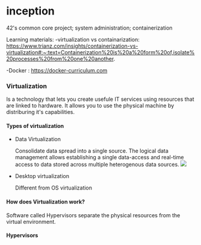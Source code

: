 # inception
42's common core project; system administration; containerization

Learning materials: 
-virtualization vs containarization: https://www.trianz.com/insights/containerization-vs-virtualization#:~:text=Containerization%20is%20a%20form%20of,isolate%20processes%20from%20one%20another.

-Docker : https://docker-curriculum.com 

### Virtualization
Is a technology that lets you create usefule IT services using resources that are linked to hardware. It allows you to use the physical machine by distriburing it's capabilities.

#### Types of virtualization
<ul>
    <li>Data Virtualization</li>
    <p>
        Consolidate data spread into a single source. The logical data management allows establishing a single data-access and real-time access to data stored across multiple heterogenous data sources.
        <img src =".imgs/data_virt">
    </p>
    <li>Desktop virtualization</li>
    <p>
        Different from OS virtualization
    </p>
    
</ul>

#### How does Virtualization work?
Software called Hypervisors separate the physical resources from the virtual environment. 
#### Hypervisors
